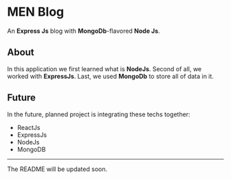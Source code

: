 # MEN Blog

An **Express Js** blog with **MongoDb**-flavored **Node Js**.

## About

In this application we first learned what is **NodeJs**. Second of all, we worked with **ExpressJs**. Last, we used **MongoDb** to store all of data in it.

## Future

In the future, planned project is integrating these techs together:

- ReactJs
- ExpressJs
- NodeJs
- MongoDB

---

The README will be updated soon.